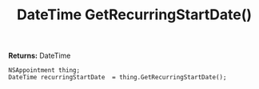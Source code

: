 ﻿---
uid: crmscript_ref_NSAppointment_GetRecurringStartDate
title: DateTime GetRecurringStartDate()
intellisense: NSAppointment.GetRecurringStartDate
keywords: NSAppointment, GetRecurringStartDate
so.topic: reference
---



**Returns:** DateTime


```crmscript
NSAppointment thing;
DateTime recurringStartDate  = thing.GetRecurringStartDate();
```


